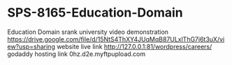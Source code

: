 # SPS-8165-Education-Domain
Education Domain
srank university video demonstration
https://drive.google.com/file/d/15NtS4ThXY4JUqMqB87ULxlThG7j6t3uX/view?usp=sharing
website live link
http://127.0.0.1:81/wordpress/careers/
godaddy hosting link
0hz.d2e.myftpupload.com

